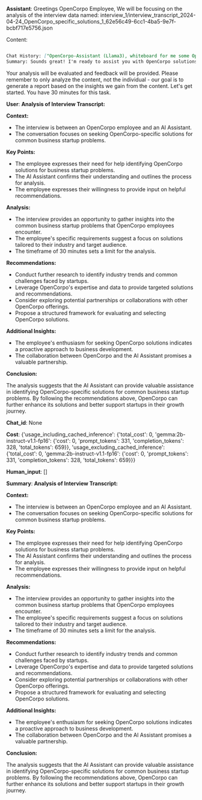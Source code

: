 **Assistant**: Greetings OpenCorpo Employee, We will be focusing on the analysis of the interview data named: interview_1/interview_transcript_2024-04-24_OpenCorpo_specific_solutions_1_62e56c49-6cc1-4ba5-9e7f-bcbf717e5756.json 


 Content: 

 ```md

 Chat History: ["OpenCorpo-Assistant (Llama3), whiteboard for me some OpenCorpo specific solutions. Propose a solution for common business startup problems. I will evaluate your answers and give my feedback, then propose a problem to you. You will answer and I will evaluate. Let's now begin. You have 30 minutes.", "Sounds great! I'm ready to assist you with OpenCorpo solutions. Please let me know the common business startup problems you'd like to tackle within the next 30 minutes, and I will provide helpful OpenCorpo recommendations."] 
 Summary: Sounds great! I'm ready to assist you with OpenCorpo solutions. Please let me know the common business startup problems you'd like to tackle within the next 30 minutes, and I will provide helpful OpenCorpo recommendations. 
``` 


 Your analysis will be evaluated and feedback will be provided. Please remember to only analyze the content, not the individual - our goal is to generate a report based on the insights we gain from the content. Let's get started. You have 30 minutes for this task.

**User**: **Analysis of Interview Transcript:**

**Context:**

- The interview is between an OpenCorpo employee and an AI Assistant.
- The conversation focuses on seeking OpenCorpo-specific solutions for common business startup problems.

**Key Points:**

- The employee expresses their need for help identifying OpenCorpo solutions for business startup problems.
- The AI Assistant confirms their understanding and outlines the process for analysis.
- The employee expresses their willingness to provide input on helpful recommendations.

**Analysis:**

- The interview provides an opportunity to gather insights into the common business startup problems that OpenCorpo employees encounter.
- The employee's specific requirements suggest a focus on solutions tailored to their industry and target audience.
- The timeframe of 30 minutes sets a limit for the analysis.

**Recommendations:**

- Conduct further research to identify industry trends and common challenges faced by startups.
- Leverage OpenCorpo's expertise and data to provide targeted solutions and recommendations.
- Consider exploring potential partnerships or collaborations with other OpenCorpo offerings.
- Propose a structured framework for evaluating and selecting OpenCorpo solutions.

**Additional Insights:**

- The employee's enthusiasm for seeking OpenCorpo solutions indicates a proactive approach to business development.
- The collaboration between OpenCorpo and the AI Assistant promises a valuable partnership.

**Conclusion:**

The analysis suggests that the AI Assistant can provide valuable assistance in identifying OpenCorpo-specific solutions for common business startup problems. By following the recommendations above, OpenCorpo can further enhance its solutions and better support startups in their growth journey.

**Chat_id**: None

**Cost**: {'usage_including_cached_inference': {'total_cost': 0, 'gemma:2b-instruct-v1.1-fp16': {'cost': 0, 'prompt_tokens': 331, 'completion_tokens': 328, 'total_tokens': 659}}, 'usage_excluding_cached_inference': {'total_cost': 0, 'gemma:2b-instruct-v1.1-fp16': {'cost': 0, 'prompt_tokens': 331, 'completion_tokens': 328, 'total_tokens': 659}}}

**Human_input**: []

**Summary**: **Analysis of Interview Transcript:**

**Context:**

- The interview is between an OpenCorpo employee and an AI Assistant.
- The conversation focuses on seeking OpenCorpo-specific solutions for common business startup problems.

**Key Points:**

- The employee expresses their need for help identifying OpenCorpo solutions for business startup problems.
- The AI Assistant confirms their understanding and outlines the process for analysis.
- The employee expresses their willingness to provide input on helpful recommendations.

**Analysis:**

- The interview provides an opportunity to gather insights into the common business startup problems that OpenCorpo employees encounter.
- The employee's specific requirements suggest a focus on solutions tailored to their industry and target audience.
- The timeframe of 30 minutes sets a limit for the analysis.

**Recommendations:**

- Conduct further research to identify industry trends and common challenges faced by startups.
- Leverage OpenCorpo's expertise and data to provide targeted solutions and recommendations.
- Consider exploring potential partnerships or collaborations with other OpenCorpo offerings.
- Propose a structured framework for evaluating and selecting OpenCorpo solutions.

**Additional Insights:**

- The employee's enthusiasm for seeking OpenCorpo solutions indicates a proactive approach to business development.
- The collaboration between OpenCorpo and the AI Assistant promises a valuable partnership.

**Conclusion:**

The analysis suggests that the AI Assistant can provide valuable assistance in identifying OpenCorpo-specific solutions for common business startup problems. By following the recommendations above, OpenCorpo can further enhance its solutions and better support startups in their growth journey.

